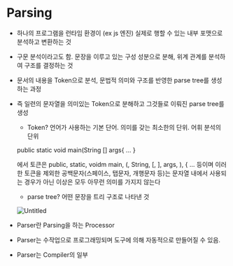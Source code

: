 # Parsing

- 하나의 프로그램을 런타임 환경이 (ex js 엔진) 실제로 행할 수 있는 내부 포맷으로 분석하고 변환하는 것
- 구문 분석이라고도 함. 문장을 이루고 있는 구성 성분으로 분해, 위계 관계를 분석하여 구조를 결정하는 것
- 문서의 내용을 Token으로 분석, 문법적 의미와 구조를 반영한 parse tree를 생성하는 과정
- 즉 일련의 문자열을 의미있는 Token으로 분해하고 그것들로 이뤄진 parse tree를 생성
    - Token? 언어가 사용하는 기본 단어. 의미를 갖는 최소한의 단위. 어휘 분석의 단위
    
    public static void main(String [] args{ ... }
    
    에서 토큰은 public, static, voidm main, (, String, [, ], args, ), { ... 등이며 이러한 토큰을 제외한 공백문자(스페이스, 탭문자, 개행문자 등)는 문자열 내에서 사용되는 경우가 아닌 이상은 모두 아무런 의미를 가지지 않는다
    
    - parse tree? 어떤 문장을 트리 구조로 나타낸 것
    
    ![Untitled](https://s3.us-west-2.amazonaws.com/secure.notion-static.com/55369a0d-c9f0-46f1-8234-1e6e096ed9af/Untitled.png?X-Amz-Algorithm=AWS4-HMAC-SHA256&X-Amz-Content-Sha256=UNSIGNED-PAYLOAD&X-Amz-Credential=AKIAT73L2G45EIPT3X45%2F20230104%2Fus-west-2%2Fs3%2Faws4_request&X-Amz-Date=20230104T015439Z&X-Amz-Expires=86400&X-Amz-Signature=376f2c80f2aaa9cca11432b39a762cad9bc2d3262a213f5df14a3f3616425115&X-Amz-SignedHeaders=host&response-content-disposition=filename%3D%22Untitled.png%22&x-id=GetObject)
    
- Parser란 Parsing을 하는 Processor
- Parser는 수작업으로 프로그래밍되며 도구에 의해 자동적으로 만들어질 수 있음.
- Parser는 Compiler의 일부
